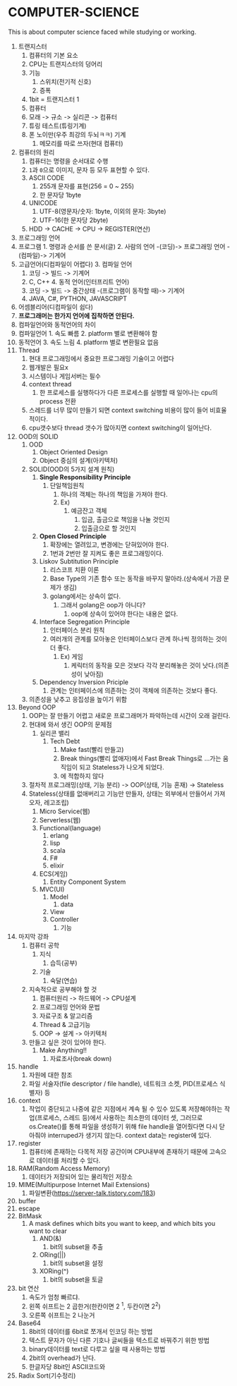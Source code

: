 # COMPUTER-SCIENCE
This is about computer science faced while studying or working.

1. 트랜지스터
   1. 컴퓨터의 기본 요소
   2. CPU는 트랜지스터의 덩어리
   3. 기능
      1. 스위치(전기적 신호)
      2. 증폭
   4. 1bit = 트랜지스터 1
   3. 컴퓨터
   1. 모래 -> 규소 -> 실리콘 -> 컴퓨터
   2. 튜링 테스트(튜링기계)
   3. 폰 노이만(우주 최강의 두뇌ㅋㅋ) 기계
      1. 메모리를 따로 쓰자(현대 컴퓨터)
2. 컴퓨터의 원리
   1. 컴퓨터는 명령을 순서대로 수행
   2. ``1``과 ``0``으로 이미지, 문자 등 모두 표현할 수 있다.
   3. ASCII CODE
      1. 255개 문자를 표현(256 = 0 ~ 255)
      2. 한 문자당 1byte
   4. UNICODE
      1. UTF-8(영문자/숫자: 1byte, 이외의 문자: 3byte)
      2. UTF-16(한 문자당 2byte)
   5. HDD -> CACHE -> CPU -> REGISTER(연산)
3.  프로그래밍 언어
   6.  프로그램
      1. 명령과 순서를 쓴 문서(글)
      2. 사람의 언어 -(코딩)-> 프로그래밍 언어 -(컴파일)-> 기계어
   7.  고급언어(디컴파일이 어렵다)
      3. 컴파일 언어
         1. 코딩 -> 빌드 -> 기계어
         2. C, C++
      4. 동적 언어(인터프리트 언어)
         1. 코딩 -> 빌드 -> 중간상태 -(프로그램이 동작할 때)-> 기계어
         2. JAVA, C#, PYTHON, JAVASCRIPT
   8.  어셈블리어(디컴파일이 쉽다)
   9.  **프로그래머는 한가지 언어에 집착하면 안된다.**
4.  컴파일언어와 동적언어의 차이
   10. 컴파일언어
      1. 속도 빠름
      2. platform 별로 변환해야 함
   11. 동적언어
      3. 속도 느림
      4. platform 별로 변환필요 없음
5.  Thread
    1.  현대 프로그래밍에서 중요한 프로그래밍 기술이고 어렵다
    2.  웹개발은 필요x
    3.  시스템이나 게임서버는 필수
    4.  context thread
        1.  한 프로세스를 실행하다가 다른 프로세스를 실행할 때 일어나는 cpu의 process 전환
    5.  스레드를 너무 많이 만들기 되면 context switching 비용이 많이 들어 비효율적이다.
    6.  cpu갯수보다 thread 갯수가 많아지면 context switching이 일어난다.
6.  OOD의 SOLID
    1.  OOD
        1.  Object Oriented Design
        2.  Object 중심의 설계(아키텍처)
    2.  SOLID(OOD의 5가지 설계 원칙)
        1.  **Single Responsibility Principle**
            1.  단일책임원칙
                1.  하나의 객체는 하나의 책임을 가져야 한다.
                2.  Ex)
                    1.  예금잔고 객체
                        1.  입금, 출금으로 책임을 나눌 것인지
                        2.  입출금으로 할 것인지
        2.  **Open Closed Principle**
            1.  확장에는 열려있고, 변경에는 닫혀있어야 한다.
            2.  1번과 2번만 잘 지켜도 좋은 프로그래밍이다.
        3.  Liskov Subtitution Principle
            1.  리스코프 치환 이론
            2.  Base Type의 기존 함수 또는 동작을 바꾸지 말아라.(상속에서 가끔 문제가 생김)
            3.  golang에서는 상속이 없다.
                1.  그래서 golang은 oop가 아니다?
                    1.  oop에 상속이 있어야 한다는 내용은 없다.
        4.  Interface Segregation Principle
            1.  인터페이스 분리 원칙
            2.  여러개의 관계를 모아놓은 인터페이스보다 관계 하나씩 정의하는 것이 더 좋다.
                1.  Ex) 게임
                    1.  케릭터의 동작을 모은 것보다 각각 분리해놓은 것이 낫다.(의존성이 낮아짐)
        5.  Dependency Inversion Priciple
            1.  관계는 인터페이스에 의존하는 것이 객체에 의존하는 것보다 좋다.
    3.  의존성을 낮추고 응집성을 높이기 위함
7.  Beyond OOP
    1.  OOP는 잘 만들기 어렵고 새로운 프로그래머가 파악하는데 시간이 오래 걸린다.
    2.  현대에 와서 생긴 OOP의 문제점
        1.  실리콘 밸리
            1.  Tech Debt
                1.  Make fast(빨리 만들고)
                2.  Break things(빨리 없애자)에서 Fast Break Things로 ...가는 움직임이 되고 Stateless가 나오게 되었다.
                3.  에 적합하지 않다
    3.  절차적 프로그래밍(상태, 기능 분리) -> OOP(상태, 기능 혼재) -> Stateless
    4.  Stateless(상태를 없애버리고 기능만 만들자, 상태는 외부에서 만들어서 가져오자, 레고조립)
        1.  Micro Service(웹)
        2.  Serverless(웹)
        3.  Functional(language)
            1.  erlang
            2.  lisp
            3.  scala
            4.  F#
            5.  elixir
        4.  ECS(게임)
            1.  Entity Component System
        5.  MVC(UI)
            1.  Model
                1.  data
            2.  View
            3.  Controller
                1.  기능
8.  마지막 강좌
    1.  컴퓨터 공학
        1.  지식
            1.  습득(공부)
        2.  기술
            1.  숙달(연습)
    2.  지속적으로 공부해야 할 것
        1.  컴퓨터원리 -> 하드웨어 -> CPU설계
        2.  프로그래밍 언어와 문법
        3.  자료구조 & 알고리즘
        4.  Thread & 고급기능
        5.  OOP -> 설계 -> 아키텍처
    3.  만들고 싶은 것이 있어야 한다.
        1.  Make Anything!!
            1.  자료조사(break down)
9.  handle
    1. 자원에 대한 참조
    2. 파일 서술자(file descriptor / file handle), 네트워크 소켓, PID(프로세스 식별자) 등
10. context
    1. 작업이 중단되고 나중에 같은 지점에서 계속 될 수 있수 있도록 저장해야하는 작업(프로세스, 스레드 등)에서 사용하는 최소한의 데이터 셋, 그러므로 os.Create()를 통해 파일을 생성하기 위해 file handle을 열어줬다면 다시 닫아줘야 interruped가 생기지 않는다. context data는 register에 있다.
11. register
    1. 컴퓨터에 존재하는 다목적 저장 공간이며 CPU내부에 존재하기 때문에 고속으로 데이터를 처리할 수 있다.
12. RAM(Random Access Memory)
    1. 데이터가 저장되어 있는 물리적인 저장소
13. MIME(Multipurpose Internet Mail Extensions)
    1. 파일변환(https://server-talk.tistory.com/183)
14. buffer
15. escape
16. BitMask
    1.  A mask defines which bits you want to keep, and which bits you want to clear
        1.  AND(&)
            1.  bit의 subset을 추출
        2.  ORing(||)
            1.  bit의 subset을 설정
        3.  XORing(^)
            1.  bit의 subset을 토글
17. bit 연산
    1.  속도가 엄청 빠르댜.
    2.  왼쪽 쉬프트는 2 곱한거(한칸이면 2 <sup>1</sup>, 두칸이면 2<sup>2</sup>)
    3.  오른쪽 쉬프트는 2 나눈거
18. Base64
    1.  8bit의 데이터를 6bit로 쪼개서 인코딩 하는 방법
    2.  텍스트 문자가 아닌 다른 기호나 글씨들을 텍스트로 바꿔주기 위한 방법
    3.  binary데이터를 text로 다루고 싶을 때 사용하는 방법
    4.  2bit의 overhead가 난다.
    5.  한글자당 8bit인 ASCII코드와
19. Radix Sort(기수정리)